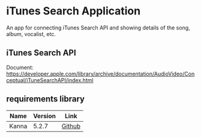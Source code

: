 #  iTunes Search Application
An app for connecting iTunes Search API and showing details of the song, album, vocalist, etc.

## iTunes Search API
Document:
https://developer.apple.com/library/archive/documentation/AudioVideo/Conceptual/iTuneSearchAPI/index.html


## requirements library
Name    | Version | Link
--------|-------- | -----------------------------------------------
Kanna   | 5.2.7  | [Github](https://github.com/tid-kijyun/Kanna)

